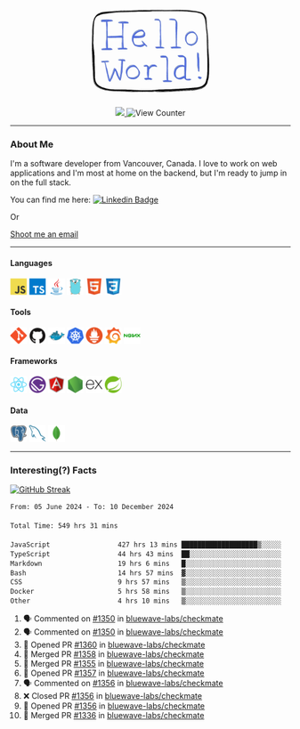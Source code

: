 <div align="center">
    <img src="./img/hello_world.webp" height="200px" width="">
    <div>
        <a href="https://www.linkedin.com/in/ajhollid">
            <img src="https://img.shields.io/badge/LinkedIn-blue"/>
        </a>
        <img src="https://komarev.com/ghpvc/?username=ajhollid&color=yellow" alt="View Counter">
    </div>
</div>

---

### About Me

I'm a software developer from Vancouver, Canada. I love to work on web applications and I'm most at home on the backend, but I'm ready to jump in on the full stack.

You can find me here: [![Linkedin Badge](https://img.shields.io/badge/-ajhollid-blue?style=flat&logo=Linkedin&logoColor=white)](https://www.linkedin.com/in/ajhollid)

Or

[Shoot me an email](mailto:ajhollid@gmail.com)

---

#### Languages

<div>
    <img src="./img/devicons/javascript-original.svg" width=30 height=30 alt="JavaScript">
    <img src="/img/devicons/typescript-original.svg" width=30 height=30 alt="TypeScript">
    <img src="./img/devicons/java-original.svg" width=30 height=30 alt="Java">
    <img src="./img/devicons/go-original.svg" width=30 height=30 alt="Golang">
    <img src="./img/devicons/html5-original.svg" width=30 height=30 alt="HTML 5">
    <img src="./img/devicons/css3-original.svg" width=30 height=30 alt="CSS 3">
</div>

#### Tools

<div>
    <img src="./img/devicons/git-original.svg" width=30 height=30 alt="Git">
    <img src="./img/devicons/github-original.svg" width=30 height=30 alt="Github">
    <img src="./img/devicons/docker-original.svg" width=30 
    height=30 alt="Docker">
    <img src="./img/devicons/kubernetes-original.svg" width=30 height=30 alt="K8">
    <img src="./img/devicons/prometheus-original.svg" width=30 height=30 alt="Prometheus">
    <img src="./img/devicons/grafana-original.svg" width=30 height=30 alt="Grafana">
    <img src="./img/devicons/nginx-original.svg" width=30 height=30 alt="Nginx">
</div>

#### Frameworks

<div>
    <img src="./img/devicons/react-original.svg" width=30 height=30 alt="React">
    <img src="./img/devicons/gatsby-original.svg" width=30 height=30 alt="Gatsby">
    <img src="./img/devicons/angularjs-original.svg" width=30 height=30 alt="AngularJS">
    <img src="./img/devicons/nodejs-original.svg" width=30 height=30 alt="NodeJS">
    <img src="./img/devicons/express-original.svg" width=30 height=30 alt="Express">
    <img src="./img/devicons/spring-original.svg" width=30 height=30 alt="Spring">
</div>

#### Data

<div>
    <img src="./img/devicons/postgresql-original.svg" width=30 height=30 alt="Postgresql">
    <img src="./img/devicons/mysql-original.svg" width=30 height=30 alt="Mysql">
    <img src="./img/devicons/mongodb-original.svg" width=30 height=30 alt="MongoDB">
</div>

---

### Interesting(?) Facts

[![GitHub Streak](http://github-readme-streak-stats.herokuapp.com?user=ajhollid)](https://git.io/streak-stats)

 <!--START_SECTION:waka-->

```txt
From: 05 June 2024 - To: 10 December 2024

Total Time: 549 hrs 31 mins

JavaScript                 427 hrs 13 mins ███████████████████▒░░░░░   77.16 %
TypeScript                 44 hrs 43 mins  ██░░░░░░░░░░░░░░░░░░░░░░░   08.08 %
Markdown                   19 hrs 6 mins   █░░░░░░░░░░░░░░░░░░░░░░░░   03.45 %
Bash                       14 hrs 57 mins  ▓░░░░░░░░░░░░░░░░░░░░░░░░   02.70 %
CSS                        9 hrs 57 mins   ▒░░░░░░░░░░░░░░░░░░░░░░░░   01.80 %
Docker                     5 hrs 58 mins   ▒░░░░░░░░░░░░░░░░░░░░░░░░   01.08 %
Other                      4 hrs 10 mins   ▒░░░░░░░░░░░░░░░░░░░░░░░░   00.75 %
```

<!--END_SECTION:waka-->


<!--START_SECTION:activity-->
1. 🗣 Commented on [#1350](https://github.com/bluewave-labs/checkmate/issues/1350#issuecomment-2535556756) in [bluewave-labs/checkmate](https://github.com/bluewave-labs/checkmate)
2. 🗣 Commented on [#1350](https://github.com/bluewave-labs/checkmate/issues/1350#issuecomment-2534061536) in [bluewave-labs/checkmate](https://github.com/bluewave-labs/checkmate)
3. 💪 Opened PR [#1360](https://github.com/bluewave-labs/checkmate/pull/1360) in [bluewave-labs/checkmate](https://github.com/bluewave-labs/checkmate)
4. 🎉 Merged PR [#1358](https://github.com/bluewave-labs/checkmate/pull/1358) in [bluewave-labs/checkmate](https://github.com/bluewave-labs/checkmate)
5. 🎉 Merged PR [#1355](https://github.com/bluewave-labs/checkmate/pull/1355) in [bluewave-labs/checkmate](https://github.com/bluewave-labs/checkmate)
6. 💪 Opened PR [#1357](https://github.com/bluewave-labs/checkmate/pull/1357) in [bluewave-labs/checkmate](https://github.com/bluewave-labs/checkmate)
7. 🗣 Commented on [#1356](https://github.com/bluewave-labs/checkmate/pull/1356#issuecomment-2533515307) in [bluewave-labs/checkmate](https://github.com/bluewave-labs/checkmate)
8. ❌ Closed PR [#1356](https://github.com/bluewave-labs/checkmate/pull/1356) in [bluewave-labs/checkmate](https://github.com/bluewave-labs/checkmate)
9. 💪 Opened PR [#1356](https://github.com/bluewave-labs/checkmate/pull/1356) in [bluewave-labs/checkmate](https://github.com/bluewave-labs/checkmate)
10. 🎉 Merged PR [#1336](https://github.com/bluewave-labs/checkmate/pull/1336) in [bluewave-labs/checkmate](https://github.com/bluewave-labs/checkmate)
<!--END_SECTION:activity-->
